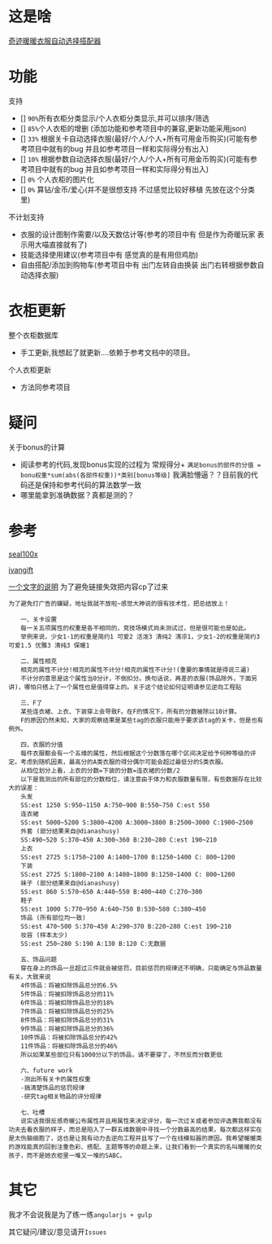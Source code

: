 # 这是啥

[奇迹暖暖衣服自动选择搭配器](http://yexiaorain.github.io/nikkiup2u3/)

# 功能

支持

- [] `90%`所有衣柜分类显示/个人衣柜分类显示,并可以排序/筛选
- [] `85%`个人衣柜的增删 (添加功能和参考项目中的兼容,更新功能采用json)
- [] `33%` 根据关卡自动选择衣服(最好/个人/个人+所有可用金币购买)(可能有参考项目中就有的bug 并且如参考项目一样和实际得分有出入)
- [] `10%` 根据参数自动选择衣服(最好/个人/个人+所有可用金币购买)(可能有参考项目中就有的bug 并且如参考项目一样和实际得分有出入)
- [] `0%` 个人衣柜的图片化
- [] `0%` 算钻/金币/爱心(并不是很想支持 不过感觉比较好移植 先放在这个分类里)

不计划支持
 * 衣服的设计图制作需要/以及天数估计等(参考的项目中有 但是作为奇暖玩家 表示用大喵直接就有了)
 * 技能选择使用建议(参考项目中有 感觉真的是有用但鸡肋)
 * 自由搭配/添加到购物车(参考项目中有 出门左转自由换装 出门右转根据参数自动选择衣服)


# 衣柜更新

整个衣柜数据库
 * 手工更新,我想起了就更新....依赖于参考文档中的项目。

个人衣柜更新
 * 方法同参考项目

# 疑问

关于bonus的计算
 * 阅读参考的代码,发现bonus实现的过程为 常规得分+  `满足bonus的部件的分值 = bonu权重*sum(abs(各部件权重))*类别[bonus等级]` 我满脸懵逼？？目前我的代码还是保持和参考代码的算法数学一致 
 * 哪里能拿到准确数据？真都是测的？

# 参考

[seal100x](http://seal100x.github.io/nikkiup2u3/)

[ivangift](http://ivangift.github.io/nikkiup2u3/)

[一个文字的说明](http://bbs.xiaopi.com/thread-80198-1-1.html) 为了避免链接失效把内容cp了过来

```
为了避免打广告的嫌疑，地址我就不放啦~感觉大神说的很有技术性，把总结放上！

　　一、关卡设置
　　每一关五项属性的权重是各不相同的，竞技场模式尚未测试过，但是很可能也是如此。
　　举例来说，少女1-1的权重是简约1 可爱2 活泼3 清纯2 清凉1，少女1-2的权重是简约3 可爱1.5 优雅3 清纯3 保暖1

　　二、属性相克
　　相克的属性不计分!相克的属性不计分!相克的属性不计分!(重要的事情就是得说三遍)
　　不计分的意思是这个属性当0分计，不倒扣分。换句话说，再差的衣服(饰品除外，下面另讲)，哪怕只搭上了一个属性也是值得穿上的。关于这个结论如何证明请参见逆向工程贴

　　三、F了
　　某些连衣裙、上衣、下装穿上会导致F。在F的情况下，所有的分数被除以10计算。
　　F的原因仍然未知，大家的观察结果是某些tag的衣服只能用于要求该tag的关卡，但是也有例外。

　　四，衣服的分值
　　每件衣服都会有一个五维的属性，然后根据这个分数落在哪个区间决定给予何种等级的评定。考虑到随机因素，最高分的A类衣服的得分偶尔可能会超过最低分的S类衣服。
　　从档位划分上看，上衣的分数=下装的分数=连衣裙的分数/2
　　以下是我测出的所有部位的分数档位，请注意由于体力和衣服数量有限，有些数据存在比较大的误差：
　　头发
　　SS:est 1250 S:950~1150 A:750~900 B:550~750 C:est 550
　　连衣裙
　　SS:est 5000~5200 S:3800~4200 A:3000~3800 B:2500~3000 C:1900~2500
　　外套 (部分结果来自@dianashusy)
　　SS:490~520 S:370~450 A:300~360 B:230~280 C:est 190~210
　　上衣
　　SS:est 2725 S:1750~2100 A:1400~1700 B:1250~1400 C: 800~1200
　　下装
　　SS:est 2725 S:1800~2100 A:1400~1800 B:1250~1400 C: 800~1200
　　袜子 (部分结果来自@dianashusy)
　　SS:est 860 S:570~650 A:440~550 B:400~440 C:270~300
　　鞋子
　　SS:est 1000 S:770~950 A:640~750 B:530~580 C:380~450
　　饰品 (所有部位均一致)
　　SS:est 470~500 S:370~450 A:290~370 B:220~280 C:est 190~210
　　妆容 (样本太少)
　　SS:est 250~280 S:190 A:130 B:120 C:无数据

　　五、饰品问题
　　穿在身上的饰品一旦超过三件就会被惩罚，目前惩罚的规律还不明确，只能确定与饰品数量有关。大致来说
　　4件饰品：将被扣除饰品总分的6.5%
　　5件饰品：将被扣除饰品总分的11%
　　6件饰品：将被扣除饰品总分的18%
　　7件饰品：将被扣除饰品总分的25%
　　8件饰品：将被扣除饰品总分的31%
　　9件饰品：将被扣除饰品总分的36%
　　10件饰品：将被扣除饰品总分的42%
　　11件饰品：将被扣除饰品总分的46%
　　所以如果某些部位只有1000分以下的饰品，请不要穿了，不然反而分数更低

　　六、future work
　　-测出所有关卡的属性权重
　　-搞清楚饰品的惩罚规律
　　-研究tag相关物品的评分规律

　　七、吐槽
　　说实话我很反感奇暖公布属性并且用属性来决定评分，每一次过关或者参加评选赛我都没有功夫去看衣服的样子，而总是陷入了一群五维数据中寻找一个分数最高的结果，每次都这样实在是太伤脑细胞了，这也是让我有动力去逆向工程并且写了一个在线模拟器的原因。我希望暖暖类的游戏能真的回到注重色彩、搭配、主题等等的命题上来，让我们看到一个真实的名叫暖暖的女孩子，而不是她衣柜里一堆又一堆的SABC。

```

# 其它

我才不会说我是为了练一练`angularjs + gulp`

其它疑问/建议/意见请开`Issues`

